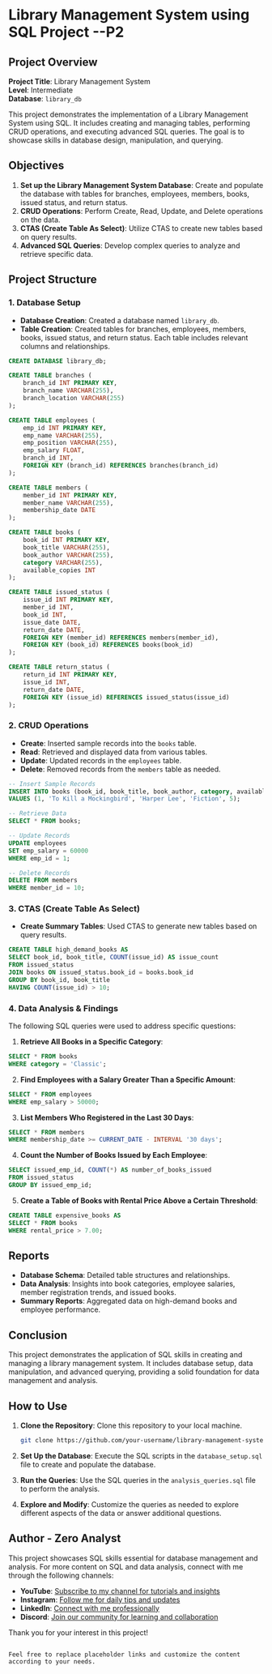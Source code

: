# Library Management System using SQL Project --P2

## Project Overview

**Project Title**: Library Management System  
**Level**: Intermediate  
**Database**: `library_db`

This project demonstrates the implementation of a Library Management System using SQL. It includes creating and managing tables, performing CRUD operations, and executing advanced SQL queries. The goal is to showcase skills in database design, manipulation, and querying.

## Objectives

1. **Set up the Library Management System Database**: Create and populate the database with tables for branches, employees, members, books, issued status, and return status.
2. **CRUD Operations**: Perform Create, Read, Update, and Delete operations on the data.
3. **CTAS (Create Table As Select)**: Utilize CTAS to create new tables based on query results.
4. **Advanced SQL Queries**: Develop complex queries to analyze and retrieve specific data.

## Project Structure

### 1. Database Setup

- **Database Creation**: Created a database named `library_db`.
- **Table Creation**: Created tables for branches, employees, members, books, issued status, and return status. Each table includes relevant columns and relationships.

```sql
CREATE DATABASE library_db;

CREATE TABLE branches (
    branch_id INT PRIMARY KEY,
    branch_name VARCHAR(255),
    branch_location VARCHAR(255)
);

CREATE TABLE employees (
    emp_id INT PRIMARY KEY,
    emp_name VARCHAR(255),
    emp_position VARCHAR(255),
    emp_salary FLOAT,
    branch_id INT,
    FOREIGN KEY (branch_id) REFERENCES branches(branch_id)
);

CREATE TABLE members (
    member_id INT PRIMARY KEY,
    member_name VARCHAR(255),
    membership_date DATE
);

CREATE TABLE books (
    book_id INT PRIMARY KEY,
    book_title VARCHAR(255),
    book_author VARCHAR(255),
    category VARCHAR(255),
    available_copies INT
);

CREATE TABLE issued_status (
    issue_id INT PRIMARY KEY,
    member_id INT,
    book_id INT,
    issue_date DATE,
    return_date DATE,
    FOREIGN KEY (member_id) REFERENCES members(member_id),
    FOREIGN KEY (book_id) REFERENCES books(book_id)
);

CREATE TABLE return_status (
    return_id INT PRIMARY KEY,
    issue_id INT,
    return_date DATE,
    FOREIGN KEY (issue_id) REFERENCES issued_status(issue_id)
);
```

### 2. CRUD Operations

- **Create**: Inserted sample records into the `books` table.
- **Read**: Retrieved and displayed data from various tables.
- **Update**: Updated records in the `employees` table.
- **Delete**: Removed records from the `members` table as needed.

```sql
-- Insert Sample Records
INSERT INTO books (book_id, book_title, book_author, category, available_copies)
VALUES (1, 'To Kill a Mockingbird', 'Harper Lee', 'Fiction', 5);

-- Retrieve Data
SELECT * FROM books;

-- Update Records
UPDATE employees
SET emp_salary = 60000
WHERE emp_id = 1;

-- Delete Records
DELETE FROM members
WHERE member_id = 10;
```

### 3. CTAS (Create Table As Select)

- **Create Summary Tables**: Used CTAS to generate new tables based on query results.

```sql
CREATE TABLE high_demand_books AS
SELECT book_id, book_title, COUNT(issue_id) AS issue_count
FROM issued_status
JOIN books ON issued_status.book_id = books.book_id
GROUP BY book_id, book_title
HAVING COUNT(issue_id) > 10;
```

### 4. Data Analysis & Findings

The following SQL queries were used to address specific questions:

1. **Retrieve All Books in a Specific Category**:
```sql
SELECT * FROM books
WHERE category = 'Classic';
```

2. **Find Employees with a Salary Greater Than a Specific Amount**:
```sql
SELECT * FROM employees
WHERE emp_salary > 50000;
```

3. **List Members Who Registered in the Last 30 Days**:
```sql
SELECT * FROM members
WHERE membership_date >= CURRENT_DATE - INTERVAL '30 days';
```

4. **Count the Number of Books Issued by Each Employee**:
```sql
SELECT issued_emp_id, COUNT(*) AS number_of_books_issued
FROM issued_status
GROUP BY issued_emp_id;
```

5. **Create a Table of Books with Rental Price Above a Certain Threshold**:
```sql
CREATE TABLE expensive_books AS
SELECT * FROM books
WHERE rental_price > 7.00;
```

## Reports

- **Database Schema**: Detailed table structures and relationships.
- **Data Analysis**: Insights into book categories, employee salaries, member registration trends, and issued books.
- **Summary Reports**: Aggregated data on high-demand books and employee performance.

## Conclusion

This project demonstrates the application of SQL skills in creating and managing a library management system. It includes database setup, data manipulation, and advanced querying, providing a solid foundation for data management and analysis.

## How to Use

1. **Clone the Repository**: Clone this repository to your local machine.
   ```sh
   git clone https://github.com/your-username/library-management-system.git
   ```

2. **Set Up the Database**: Execute the SQL scripts in the `database_setup.sql` file to create and populate the database.
3. **Run the Queries**: Use the SQL queries in the `analysis_queries.sql` file to perform the analysis.
4. **Explore and Modify**: Customize the queries as needed to explore different aspects of the data or answer additional questions.

## Author - Zero Analyst

This project showcases SQL skills essential for database management and analysis. For more content on SQL and data analysis, connect with me through the following channels:

- **YouTube**: [Subscribe to my channel for tutorials and insights](https://www.youtube.com/@zero_analyst)
- **Instagram**: [Follow me for daily tips and updates](https://www.instagram.com/zero_analyst/)
- **LinkedIn**: [Connect with me professionally](https://www.linkedin.com/in/najirr)
- **Discord**: [Join our community for learning and collaboration](https://discord.gg/36h5f2Z5PK)

Thank you for your interest in this project!

```

Feel free to replace placeholder links and customize the content according to your needs.
